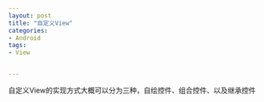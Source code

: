 ```yaml
---
layout: post
title: "自定义View"
categories:
- Android
tags:
- View


---
```


自定义View的实现方式大概可以分为三种，自绘控件、组合控件、以及继承控件

